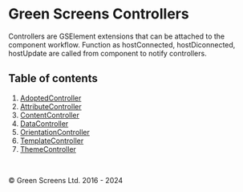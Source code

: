 # Green Screens Controllers

Controllers are GSElement extensions that can be attached to the component workflow.
Function as hostConnected, hostDiconnected, hostUpdate are called from component to notify controllers.

## Table of contents 

1. [AdoptedController](./AdoptedController.md)
2. [AttributeController](./AttributeController.md)
3. [ContentController](./ContentController.md)
4. [DataController](./DataController.md)
5. [OrientationController](./OrientationController.md)
6. [TemplateController](./TemplateController.md)
7. [ThemeController](./ThemeController.md)


    
<br>

&copy; Green Screens Ltd. 2016 - 2024
